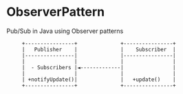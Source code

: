 # ObserverPattern
Pub/Sub in Java using Observer patterns

         +----------------+              +----------------+
         |   Publisher    |              |    Subscriber  |
         |----------------|              |----------------|
         |                |              |                |
         |  - Subscribers |◄-------------|                |
         |                |              |                |
         | +notifyUpdate()|              |   +update()    |
         +----------------+              +----------------+

